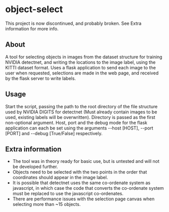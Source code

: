 # object-select
This project is now discontinued, and probably broken. See Extra information for more info.
## About
A tool for selecting objects in images from the dataset structure for training NVIDIA detectnet, and writing the locations to the image label, using the KITTI dataset format.
Uses a flask application to send each image to the user when requested, selections are made in the web page, and received by the flask server to write labels.
## Usage
Start the script, passing the path to the root directory of the file structure used by NVIDIA DIGITS for detectnet (Must already contain images to be used, existing labels will be overwritten). Directory is passed as the first non-optional argument.
Host, port and the debug mode for the flask application can each be set using the arguments --host [HOST], --port [PORT] and --debug [True/False] respectively.
## Extra information
* The tool was in theory ready for basic use, but is untested and will not be developed further.
* Objects need to be selected with the two points in the order that coordinates should appear in the image label.
* It is possible that detectnet uses the same co-ordenate system as javascript, in which case the code that converts the co-ordenate system must be replaced to use the javascript co-ordenates.
* There are performance issues with the selection page canvas when selecting more than ~15 objects.
